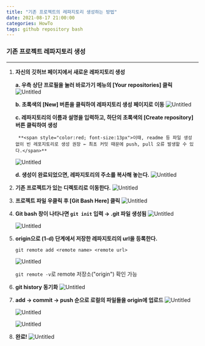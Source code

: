 ```yaml
---
title: "기존 프로젝트의 레파지토리 생성하는 방법"
date: 2021-08-17 21:00:00
categories: HowTo
tags: github repository bash
---
```


### 기존 프로젝트 레파지토리 생성

---



1. **자신의 깃허브 페이지에서 새로운 레파지토리 생성**

    

    **a. 우측 상단 프로필을 눌러 바로가기 메뉴의 [Your repositories] 클릭**
    ![Untitled](https://res.cloudinary.com/code9b2n/image/upload/v1629200808/howto/%EA%B8%B0%EC%A1%B4_%ED%94%84%EB%A1%9C%EC%A0%9D%ED%8A%B8_%EB%A0%88%ED%8C%8C%EC%A7%80%ED%86%A0%EB%A6%AC_%EC%83%9D%EC%84%B1.png)

    

    **b. 초록색의 [New] 버튼을 클릭하여 레파지토리 생성 페이지로 이동**
    ![Untitled](https://res.cloudinary.com/code9b2n/image/upload/v1629200808/howto/%EA%B8%B0%EC%A1%B4_%ED%94%84%EB%A1%9C%EC%A0%9D%ED%8A%B8_%EB%A0%88%ED%8C%8C%EC%A7%80%ED%86%A0%EB%A6%AC_%EC%83%9D%EC%84%B11.png)

    

    **c. 레파지토리의 이름과 설명을 입력하고, 하단의 초록색의 [Create repository] 버튼 클릭하여 생성**

    	**<span style="color:red; font-size:13px">이때, readme 등 파일 생성 없이 빈 레포지토리로 생성 권장 ← 최초 커밋 때문에 push, pull 오류 발생할 수 있다.</span>**

    ![Untitled](https://res.cloudinary.com/code9b2n/image/upload/v1629200808/howto/%EA%B8%B0%EC%A1%B4_%ED%94%84%EB%A1%9C%EC%A0%9D%ED%8A%B8_%EB%A0%88%ED%8C%8C%EC%A7%80%ED%86%A0%EB%A6%AC_%EC%83%9D%EC%84%B12.png)

    **d. 생성이 완료되었으면, 레파지토리의 주소를 복사해 놓는다.**
    ![Untitled](https://res.cloudinary.com/code9b2n/image/upload/v1629200808/howto/%EA%B8%B0%EC%A1%B4_%ED%94%84%EB%A1%9C%EC%A0%9D%ED%8A%B8_%EB%A0%88%ED%8C%8C%EC%A7%80%ED%86%A0%EB%A6%AC_%EC%83%9D%EC%84%B13.png)

    

2. **기존 프로젝트가 있는 디렉토리로 이동한다.**
    ![Untitled](https://res.cloudinary.com/code9b2n/image/upload/v1629200808/howto/%EA%B8%B0%EC%A1%B4_%ED%94%84%EB%A1%9C%EC%A0%9D%ED%8A%B8_%EB%A0%88%ED%8C%8C%EC%A7%80%ED%86%A0%EB%A6%AC_%EC%83%9D%EC%84%B14.png)

    

3. **프로젝트 파일 우클릭 후 [Git Bash Here] 클릭**
    ![Untitled](https://res.cloudinary.com/code9b2n/image/upload/v1629200808/howto/%EA%B8%B0%EC%A1%B4_%ED%94%84%EB%A1%9C%EC%A0%9D%ED%8A%B8_%EB%A0%88%ED%8C%8C%EC%A7%80%ED%86%A0%EB%A6%AC_%EC%83%9D%EC%84%B15.png)

    

4. **Git bash 창이 나타나면 `git init` 입력 → .git 파일 생성됨**
    ![Untitled](https://res.cloudinary.com/code9b2n/image/upload/v1629200809/howto/%EA%B8%B0%EC%A1%B4_%ED%94%84%EB%A1%9C%EC%A0%9D%ED%8A%B8_%EB%A0%88%ED%8C%8C%EC%A7%80%ED%86%A0%EB%A6%AC_%EC%83%9D%EC%84%B16.png)

    ![Untitled](https://res.cloudinary.com/code9b2n/image/upload/v1629200809/howto/%EA%B8%B0%EC%A1%B4_%ED%94%84%EB%A1%9C%EC%A0%9D%ED%8A%B8_%EB%A0%88%ED%8C%8C%EC%A7%80%ED%86%A0%EB%A6%AC_%EC%83%9D%EC%84%B17.png)

    

5. **origin으로 (1-d) 단계에서 저장한 레파지토리의 url을 등록한다.**

    ```git remote add <remote name> <remote url>```

    ![Untitled](https://res.cloudinary.com/code9b2n/image/upload/v1629200809/howto/%EA%B8%B0%EC%A1%B4_%ED%94%84%EB%A1%9C%EC%A0%9D%ED%8A%B8_%EB%A0%88%ED%8C%8C%EC%A7%80%ED%86%A0%EB%A6%AC_%EC%83%9D%EC%84%B18.png)

    ```git remote -v```로 remote 저장소("origin") 확인 가능

    

6. **git history 동기화**
    ![Untitled](https://res.cloudinary.com/code9b2n/image/upload/v1629200809/howto/%EA%B8%B0%EC%A1%B4_%ED%94%84%EB%A1%9C%EC%A0%9D%ED%8A%B8_%EB%A0%88%ED%8C%8C%EC%A7%80%ED%86%A0%EB%A6%AC_%EC%83%9D%EC%84%B19.png)

    

7. **add → commit → push 순으로 로컬의 파일들을 origin에 업로드**
    ![Untitled](https://res.cloudinary.com/code9b2n/image/upload/v1629200809/howto/%EA%B8%B0%EC%A1%B4_%ED%94%84%EB%A1%9C%EC%A0%9D%ED%8A%B8_%EB%A0%88%ED%8C%8C%EC%A7%80%ED%86%A0%EB%A6%AC_%EC%83%9D%EC%84%B110.png)

    ![Untitled](https://res.cloudinary.com/code9b2n/image/upload/v1629200809/howto/%EA%B8%B0%EC%A1%B4_%ED%94%84%EB%A1%9C%EC%A0%9D%ED%8A%B8_%EB%A0%88%ED%8C%8C%EC%A7%80%ED%86%A0%EB%A6%AC_%EC%83%9D%EC%84%B111.png)

    ![Untitled](https://res.cloudinary.com/code9b2n/image/upload/v1629200809/howto/%EA%B8%B0%EC%A1%B4_%ED%94%84%EB%A1%9C%EC%A0%9D%ED%8A%B8_%EB%A0%88%ED%8C%8C%EC%A7%80%ED%86%A0%EB%A6%AC_%EC%83%9D%EC%84%B112.png)

    

8. **완료!**
    ![Untitled](https://res.cloudinary.com/code9b2n/image/upload/v1629200809/howto/%EA%B8%B0%EC%A1%B4_%ED%94%84%EB%A1%9C%EC%A0%9D%ED%8A%B8_%EB%A0%88%ED%8C%8C%EC%A7%80%ED%86%A0%EB%A6%AC_%EC%83%9D%EC%84%B113.png)